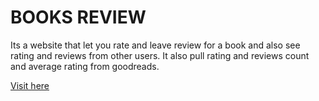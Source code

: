 # BOOKS REVIEW

Its a website that let you rate and leave review for a book and also see rating and reviews from other users. It also pull rating and reviews count and average rating from goodreads.

[Visit here](http://letsreviewbooks.herokuapp.com/)
